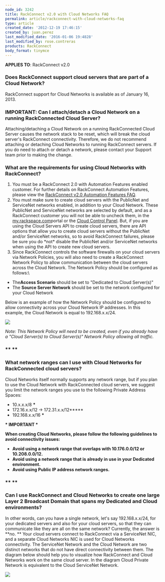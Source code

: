 ```yaml
---
node_id: 3242
title: RackConnect v2.0 with Cloud Networks FAQ
permalink: article/rackconnect-with-cloud-networks-faq
type: article
created_date: '2012-12-19 17:46:15'
created_by: juan.perez
last_modified_date: '2016-01-06 19:4828'
last_modified_by: rose.contreras
products: RackConnect
body_format: tinymce
---
```


****APPLIES TO****: RackConnect v2.0

### **Does RackConnect support cloud servers that are part of a Cloud Network?**

RackConnect support for Cloud Networks is available as of January 16,
2013.

### IMPORTANT: Can I attach/detach a Cloud Network on a running RackConnected Cloud Server?

Attaching/detaching a Cloud Network on a running RackConnected Cloud
Server causes the network stack to be reset, which will break the cloud
server's RackConnect connectivity.  Therefore, we do not recommend
attaching or detaching Cloud Networks to running RackConnect servers. 
If you do need to attach or detach a network, please contact your
Support team prior to making the change.

### **What are the requirements for using Cloud Networks with RackConnect?**

1.  You must be a RackConnect 2.0 with Automation Features enabled
    customer.  For further details on RackConnect Automation Features,
    please view the [RackConnect v2.0 Automation Features
    FAQ](http://www.rackspace.com/knowledge_center/article/rackconnect-v20-automation-features-faq).
2.  You must make sure to create cloud servers with the PublicNet and
    ServiceNet networks enabled, in addition to your Cloud Network. 
    These PublicNet and ServiceNet networks are selected by default, and
    as a RackConnect customer you will not be able to uncheck them, in
    the [my.rackspace.com](https://my.rackspace.com)portal or the [Cloud
    Control Panel](https://mycloud.rackspace.com/).  But, if you are
    using the Cloud Servers API to create cloud servers, there are API
    options that allow you to create cloud servers without the PublicNet
    and/or ServiceNet networks, so to avoid RackConnect failures, please
    be sure you do \*not\* disable the PublicNet and/or ServiceNet
    networks when using the API to create new cloud servers.
3.  Since RackConnect controls the software firewalls on your cloud
    servers via Network Policies, you will also need to create a
    RackConnect Network Policy to allow communication between the cloud
    servers across the Cloud Network.  The Network Policy should be
    configured as follows:\
      

-   The**Access Scenario** should be set to "Dedicated to Cloud
    Server(s)"
-   The **Source Server Network** should be set to the network
    configured for your Cloud Network

Below is an example of how the Network Policy should be configured to
allow connectivity across your Cloud Network IP addresses.  In this
example, the Cloud Network is equal to 192.168.x.x/24.

![](http://www.rackspace.com/knowledge_center/sites/default/files/styles/half_width/public/field/image/CloudNetworks.NetworkPolicy.png)

*Note: This Network Policy will need to be created, even if you already
have a "Cloud Server(s) to Cloud Server(s)" Network Policy allowing all
traffic.*

### ** **

### **What network ranges can I use with Cloud Networks for RackConnected cloud servers?**

Cloud Networks itself normally supports any network range, but if you
plan to use the Cloud Network with RackConnected cloud servers, we
suggest you limit the network ranges you use to the following Private
Address Spaces:

-   10.x.x.x/8 **\***
-   172.16.x.x/12 -\> 172.31.x.x/12**\***
-   192.168.x.x/16 **\***

**\* IMPORTANT \***

**When creating Cloud Networks, please follow the following guidelines
to avoid connectivity issues:**

-   **Avoid using a network range that overlaps with 10.176.0.0/12 or
    10.208.0.0/12.**
-   ****Avoid using** a network range that is already in use in your
    Dedicated environment.**
-   ****Avoid using Public IP address network ranges.****

### ** **

### **Can I use RackConnect and Cloud Networks to create one large Layer 2 Broadcast Domain that spans my Dedicated and Cloud environments?**

In other words, can you have a single network, let's say 192.168.x.x/24,
for your dedicated servers and also for your cloud servers, so that they
can communicate like they are all on the same network?  Currently, the
answer is **no. ** Your cloud servers connect to RackConnect via a
ServiceNet NIC, and a separate Cloud Networks NIC is used for Cloud
Networks connectivity.  The ServiceNet Network and the Cloud Network are
two distinct networks that do not have direct connectivity between
them.  The diagram below should help you to visualize how RackConnect
and Cloud Networks work on the same cloud server.  In the diagram Cloud
Private Network is equivalent to the Cloud ServiceNet Network.

![](http://www.rackspace.com/knowledge_center/sites/default/files/styles/full_width/public/field/image/RCandCloudNetworks.TrafficFlow.png)

 

